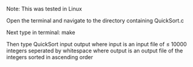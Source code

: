 Note: This was tested in Linux

Open the terminal and navigate to the directory containing QuickSort.c

Next type in terminal: make

Then type QuickSort input output
    where input is an input file of ≤ 10000 integers seperated by whitespace
    where output is an output file of the integers sorted in ascending order

